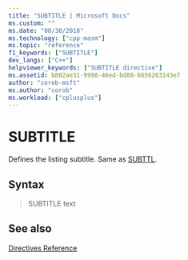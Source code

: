 ```yaml
---
title: "SUBTITLE | Microsoft Docs"
ms.custom: ""
ms.date: "08/30/2018"
ms.technology: ["cpp-masm"]
ms.topic: "reference"
f1_keywords: ["SUBTITLE"]
dev_langs: ["C++"]
helpviewer_keywords: ["SUBTITLE directive"]
ms.assetid: b882ae31-9998-46ed-bd88-6656263143e7
author: "corob-msft"
ms.author: "corob"
ms.workload: ["cplusplus"]
---
```

# SUBTITLE

Defines the listing subtitle. Same as [SUBTTL](../../assembler/masm/subttl.md).

## Syntax

> SUBTITLE text

## See also

[Directives Reference](../../assembler/masm/directives-reference.md)<br/>